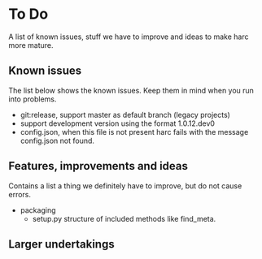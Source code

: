 To Do
=
A list of known issues, stuff we have to improve and ideas to make harc more mature.

## Known issues
The list below shows the known issues. Keep them in mind when you run into problems.

* git:release, support master as default branch (legacy projects)
* support development version using the format 1.0.12.dev0
* config.json, when this file is not present harc fails with the message config.json not found.


## Features, improvements and ideas
Contains a list a thing we definitely have to improve, but do not cause errors.

* packaging
  * setup.py structure of included methods like find_meta.

## Larger undertakings



